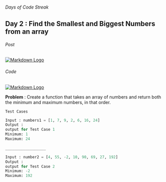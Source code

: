 ###### Days of Code Streak 
## Day 2 : Find the Smallest and Biggest Numbers from an array

###### Post
[![Markdown Logo](https://img.shields.io/badge/LinkedIn-0077B5?style=for-the-badge&logo=linkedin&logoColor=white)](https://www.linkedin.com/posts/mustbemustak_daysofcode-vitbhopalgaming-20daysofcode-activity-7018566994023096320-dC9G?utm_source=share&utm_medium=member_desktop)

###### Code
[![Markdown Logo](https://img.shields.io/badge/JavaScript-323330?style=for-the-badge&logo=javascript&logoColor=F7DF1E)](https://github.com/Mus1ak/20DaysofCode/blob/main/Days/Day%202/Day2.js)

**Problem** : Create a function that takes an array of numbers and return both the minimum and maximum numbers, in that order.

```Test Cases```

```python
Input : numbers1 = [1, 7, 9, 2, 6, 16, 24]
Output :
output for Test Case 1
Minimum: 1
Maximum: 24

__________________

Input : number2 = [4, 55, -2, 10, 90, 69, 27, 192]
Output :
output for Test Case 2
Minimum: -2
Maximum: 192
``` 


